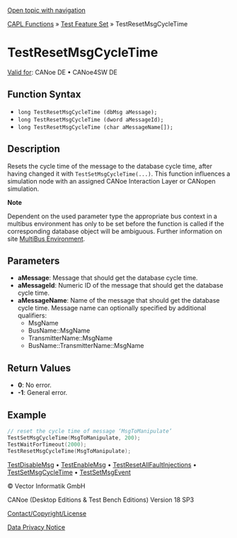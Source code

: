 [Open topic with navigation](../../../../../CANoeDEFamily.htm#Topics/CAPLFunctions/Test/Functions/CAPLfunctionTestResetMsgCycleTime.md)

[CAPL Functions](../../CAPLfunctions.md) » [Test Feature Set](../CAPLfunctionsTFSOverview.md) » TestResetMsgCycleTime

# TestResetMsgCycleTime

[Valid for](../../../Shared/FeatureAvailability.md): CANoe DE • CANoe4SW DE

## Function Syntax

- `long TestResetMsgCycleTime (dbMsg aMessage);`
- `long TestResetMsgCycleTime (dword aMessageId);`
- `long TestResetMsgCycleTime (char aMessageName[]);`

## Description

Resets the cycle time of the message to the database cycle time, after having changed it with `TestSetMsgCycleTime(...)`. This function influences a simulation node with an assigned CANoe Interaction Layer or CANopen simulation.

**Note**

Dependent on the used parameter type the appropriate bus context in a multibus environment has only to be set before the function is called if the corresponding database object will be ambiguous. Further information on site [MultiBus Environment](../../../Shared/CAPL/General/TestMultiBusEnvironment.md).

## Parameters

- **aMessage**: Message that should get the database cycle time.
- **aMessageId**: Numeric ID of the message that should get the database cycle time.
- **aMessageName**: Name of the message that should get the database cycle time. Message name can optionally specified by additional qualifiers:
  - MsgName
  - BusName::MsgName
  - TransmitterName::MsgName
  - BusName::TransmitterName::MsgName

## Return Values

- **0**: No error.
- **-1**: General error.

## Example

```cpp
// reset the cycle time of message ‘MsgToManipulate’
TestSetMsgCycleTime(MsgToManipulate, 200);
TestWaitForTimeout(2000);
TestResetMsgCycleTime(MsgToManipulate);
```

[TestDisableMsg](CAPLfunctionTestDisableMsg.md) • [TestEnableMsg](CAPLfunctionTestEnableMsg.md) • [TestResetAllFaultInjections](CAPLfunctionTestResetAllFaultInjections.md) • [TestSetMsgCycleTime](CAPLfunctionTestSetMsgCycleTime.md) • [TestSetMsgEvent](CAPLfunctionTestSetMsgEvent.md)

© Vector Informatik GmbH

CANoe (Desktop Editions & Test Bench Editions) Version 18 SP3

[Contact/Copyright/License](../../../Shared/ContactCopyrightLicense.md)

[Data Privacy Notice](https://www.vector.com/int/en/company/get-info/privacy-policy/)